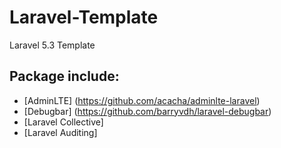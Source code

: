 # Laravel-Template
 Laravel 5.3 Template
 
 ## Package include:
 * [AdminLTE] (https://github.com/acacha/adminlte-laravel)
 * [Debugbar] (https://github.com/barryvdh/laravel-debugbar)
 * [Laravel Collective]
 * [Laravel Auditing]